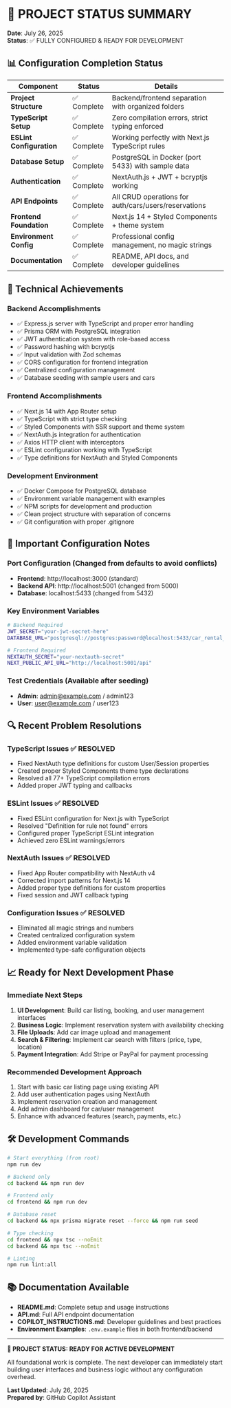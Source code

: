 # 🎯 PROJECT STATUS SUMMARY

**Date**: July 26, 2025  
**Status**: ✅ FULLY CONFIGURED & READY FOR DEVELOPMENT

## 📊 Configuration Completion Status

| Component | Status | Details |
|-----------|--------|---------|
| **Project Structure** | ✅ Complete | Backend/frontend separation with organized folders |
| **TypeScript Setup** | ✅ Complete | Zero compilation errors, strict typing enforced |
| **ESLint Configuration** | ✅ Complete | Working perfectly with Next.js TypeScript rules |
| **Database Setup** | ✅ Complete | PostgreSQL in Docker (port 5433) with sample data |
| **Authentication** | ✅ Complete | NextAuth.js + JWT + bcryptjs working |
| **API Endpoints** | ✅ Complete | All CRUD operations for auth/cars/users/reservations |
| **Frontend Foundation** | ✅ Complete | Next.js 14 + Styled Components + theme system |
| **Environment Config** | ✅ Complete | Professional config management, no magic strings |
| **Documentation** | ✅ Complete | README, API docs, and developer guidelines |

## 🔧 Technical Achievements

### Backend Accomplishments
- ✅ Express.js server with TypeScript and proper error handling
- ✅ Prisma ORM with PostgreSQL integration
- ✅ JWT authentication system with role-based access
- ✅ Password hashing with bcryptjs
- ✅ Input validation with Zod schemas
- ✅ CORS configuration for frontend integration
- ✅ Centralized configuration management
- ✅ Database seeding with sample users and cars

### Frontend Accomplishments  
- ✅ Next.js 14 with App Router setup
- ✅ TypeScript with strict type checking
- ✅ Styled Components with SSR support and theme system
- ✅ NextAuth.js integration for authentication
- ✅ Axios HTTP client with interceptors
- ✅ ESLint configuration working with TypeScript
- ✅ Type definitions for NextAuth and Styled Components

### Development Environment
- ✅ Docker Compose for PostgreSQL database
- ✅ Environment variable management with examples
- ✅ NPM scripts for development and production
- ✅ Clean project structure with separation of concerns
- ✅ Git configuration with proper .gitignore

## 🚨 Important Configuration Notes

### Port Configuration (Changed from defaults to avoid conflicts)
- **Frontend**: http://localhost:3000 (standard)
- **Backend API**: http://localhost:5001 (changed from 5000)
- **Database**: localhost:5433 (changed from 5432)

### Key Environment Variables
```bash
# Backend Required
JWT_SECRET="your-jwt-secret-here"
DATABASE_URL="postgresql://postgres:password@localhost:5433/car_rental_db?schema=public"

# Frontend Required  
NEXTAUTH_SECRET="your-nextauth-secret"
NEXT_PUBLIC_API_URL="http://localhost:5001/api"
```

### Test Credentials (Available after seeding)
- **Admin**: admin@example.com / admin123
- **User**: user@example.com / user123

## 🔍 Recent Problem Resolutions

### TypeScript Issues ✅ RESOLVED
- Fixed NextAuth type definitions for custom User/Session properties
- Created proper Styled Components theme type declarations
- Resolved all 77+ TypeScript compilation errors
- Added proper JWT typing and callbacks

### ESLint Issues ✅ RESOLVED  
- Fixed ESLint configuration for Next.js with TypeScript
- Resolved "Definition for rule not found" errors
- Configured proper TypeScript ESLint integration
- Achieved zero ESLint warnings/errors

### NextAuth Issues ✅ RESOLVED
- Fixed App Router compatibility with NextAuth v4
- Corrected import patterns for Next.js 14
- Added proper type definitions for custom properties
- Fixed session and JWT callback typing

### Configuration Issues ✅ RESOLVED
- Eliminated all magic strings and numbers
- Created centralized configuration system
- Added environment variable validation
- Implemented type-safe configuration objects

## 📈 Ready for Next Development Phase

### Immediate Next Steps
1. **UI Development**: Build car listing, booking, and user management interfaces
2. **Business Logic**: Implement reservation system with availability checking
3. **File Uploads**: Add car image upload and management
4. **Search & Filtering**: Implement car search with filters (price, type, location)
5. **Payment Integration**: Add Stripe or PayPal for payment processing

### Recommended Development Approach
1. Start with basic car listing page using existing API
2. Add user authentication pages using NextAuth
3. Implement reservation creation and management
4. Add admin dashboard for car/user management
5. Enhance with advanced features (search, payments, etc.)

## 🛠️ Development Commands

```bash
# Start everything (from root)
npm run dev

# Backend only
cd backend && npm run dev

# Frontend only  
cd frontend && npm run dev

# Database reset
cd backend && npx prisma migrate reset --force && npm run seed

# Type checking
cd frontend && npx tsc --noEmit
cd backend && npx tsc --noEmit

# Linting
npm run lint:all
```

## 📚 Documentation Available

- **README.md**: Complete setup and usage instructions
- **API.md**: Full API endpoint documentation  
- **COPILOT_INSTRUCTIONS.md**: Developer guidelines and best practices
- **Environment Examples**: `.env.example` files in both frontend/backend

---

**🎉 PROJECT STATUS: READY FOR ACTIVE DEVELOPMENT**

All foundational work is complete. The next developer can immediately start building user interfaces and business logic without any configuration overhead.

**Last Updated**: July 26, 2025  
**Prepared by**: GitHub Copilot Assistant
